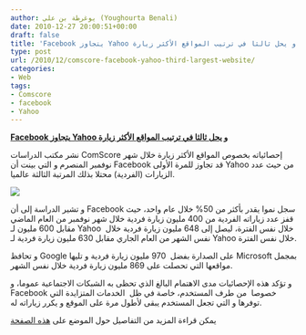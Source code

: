```yaml
---
author: يوغرطة بن علي (Youghourta Benali)
date: 2010-12-27 20:00:51+00:00
draft: false
title: 'Facebook يتجاوز Yahoo و يحل ثالثا في ترتيب المواقع الأكثر زيارة '
type: post
url: /2010/12/comscore-facebook-yahoo-third-largest-website/
categories:
- Web
tags:
- Comscore
- facebook
- Yahoo
---
```


**[Facebook يتجاوز Yahoo و يحل ثالثا في ترتيب المواقع الأكثر زيارة](https://www.it-scoop.com/2010/12/comscore-facebook-yahoo-third-largest-website)**


نشر مكتب الدراسات ComScore إحصائياته بخصوص المواقع الأكثر زيارة خلال شهر نوفمبر المنصرم و التي بينت أن Facebook قد تجاوز للمرة الأولى Yahoo من حيث عدد الزيارات (الفردية) محتلا بذلك المرتبة الثالثة عالميا.

[![](http://tctechcrunch.files.wordpress.com/2010/12/fb-vs-yahoo-nov-2010.png )
](https://www.it-scoop.com/2010/12/comscore-facebook-yahoo-third-largest-website)

و تشير الدراسة إلى أن Facebook سجل نموا يقدر بأكثر من 50% خلال عام واحد، حيث قفز عدد زياراته الفردية من 400 مليون زيارة فردية خلال شهر نوفمبر من العام الماضي مقابل 600 مليون لـ Yahoo  خلال نفس الفترة، ليصل إلى 648 مليون زيارة فردية خلال نفس الشهر من العام الجاري مقابل 630 مليون زيارة فردية لـ Yahoo خلال نفس الفترة.

و تحافظ Google على الصدارة بفضل  970 مليون زيارة فردية و تليها Microsoft بمجمل مواقعها التي تحصلت على 869 مليون زيارة فردية خلال نفس الشهر.

و تؤكد هذه الإحصائيات مدى الاهتمام البالغ الذي تحظى به الشبكات الاجتماعية عموما، و Facebook خصوصا  من طرف المستخدم، خاصة في ظل  الخدمات المتزايدة التي توفرها و التي تجعل المستخدم يبقى لأطول مرة على الموقع و يكرر زياراته له.

يمكن قراءة المزيد من التفاصيل حول الموضع على [هذه الصفحة](http://techcrunch.com/2010/12/24/facebook-yahoo-third-largest-website/)
